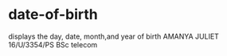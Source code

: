 # date-of-birth
displays the day, date, month,and year of birth
AMANYA JULIET
16/U/3354/PS
BSc telecom
